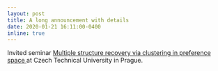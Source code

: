 ```yaml
---
layout: post
title: A long announcement with details
date: 2020-01-21 16:11:00-0400
inline: true
---
```


Invited seminar <a href="http://impact.ciirc.cvut.cz/seminars/#seminar2020-01-21-magri">  Multiple structure recovery via clustering in preference space </a> at Czech Technical University in Prague.
